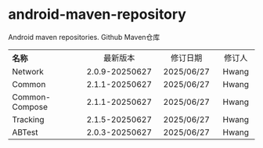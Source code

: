 # android-maven-repository
Android maven repositories. Github Maven仓库

<table style="text-align:center">
   <tr><th width="30%" style="text-align:left">名称</th><td width="30%">最新版本</td><td>修订日期</td><td>修订人</td></tr>
   <tr><td style="text-align:left">Network</td><td>2.0.9-20250627</td><td>2025/06/27</td><td>Hwang</td></tr>
   <tr><td style="text-align:left">Common</td><td>2.1.1-20250627</td><td>2025/06/27</td><td>Hwang</td></tr>
   <tr><td style="text-align:left">Common-Compose</td><td>2.1.1-20250627</td><td>2025/06/27</td><td>Hwang</td></tr>
   <tr><td style="text-align:left">Tracking</td><td>2.1.5-20250627</td><td>2025/06/27</td><td>Hwang</td></tr>
   <tr><td style="text-align:left">ABTest</td><td>2.0.3-20250627</td><td>2025/06/27</td><td>Hwang</td></tr>
</table>